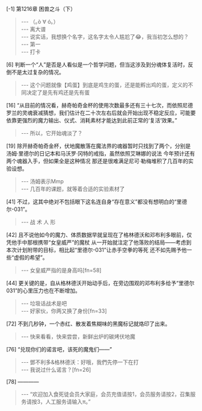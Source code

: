 
[-1] 第1216章 困兽之斗（下）
>--- （｡ò ∀ ó｡）<br>
>--- 离大谱<br>
>--- 说实话，我想换个名字，这名字太令人尴尬了😂，我当初怎么想的？<br>
>--- 第一<br>
>--- 打卡<br>

[6] 判断一个“人”是否是人看似是一个哲学问题，但当这涉及到分魂体复活时，反倒不是太过复杂的情况。
>--- 这个问题就像【鸡蛋】到底是鸡生的蛋，还是能孵出鸡的蛋，定义的不同决定了是先有鸡还是先有蛋<br>

[16] “从目前的情况看，赫奇帕奇金杯的使用次数最多还有三十七次，而依照尼德罗兰的灵魂衰减猜想，我们估计在二十次左右后就会开始出现不稳定反应，可能要依靠更强烈的魔力输出、仪式、消耗素材才能达到此前正常的‘复活’效果。”
>--- 所以，它开始魂淡了？<br>

[19] 除开赫奇帕奇金杯，伏地魔散落在魔法界的魂器暂时只找到了两个，分别是汤姆·里德尔的日记本和马沃罗·冈特的戒指，虽然依照艾琳娜的说法 今年预计还有两个魂器入手，但如果全是这种情况 那还是很难满足尼可·勒梅堆积了几百年的实验设想。
>--- 汤姆表示Mmp<br>
>--- 几百年的课题，就等着合适的实验素材了<br>

[41] 不过，这其中绝对不包括眼下这名连自身“存在意义”都没有想明白的“里德尔-031”。
>--- 战 术 人 形<br>

[42] 且不说他如今的魔力、体质数据早就呈现在了格林德沃和邓布利多眼前，仅凭他手中那根携带“女皇威严”的魔杖 从一开始就注定了他落败的结局——考虑到本次计划附带的目标，相比起“里德尔-031”让赤手空拳的等死 还不如先赐予他一些“虚假的希望”。
>--- 女皇威严指的是身高吗[fn=58]<br>

[44] 更关键的是，自从格林德沃开始动手后，在旁边围观的邓布利多给予“里德尔031”的心里压力也在不断增加。
>--- 垃圾话战术是吧<br>
>--- 好家伙，你两又换了身份[fn=33]<br>

[72] 不到几秒钟，一个赤红、散发着焦糊味的黑魔标记就烙印了出来。
>--- 快来看看，快来尝尝，新鲜出炉的碳烤伏地魔<br>

[76] “兑现你们的诺言吧，该死的魔鬼们——”
>--- 鄧不利多&格林德沃：好哦，我們先停一下在打<br>
>--- 我说过什么诺言？[fn=26]<br>

[78] ————
>--- “欢迎加入食死徒会员大家庭，会员充值请按1，会员服务请按2，召集服务请按3，人工服务请输入π。”<br>
